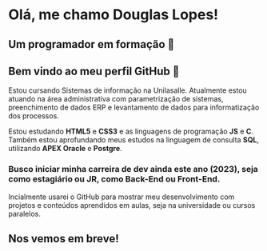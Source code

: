 # Olá, me chamo Douglas Lopes!
## Um programador em formação 🌱
## Bem vindo ao meu perfil GitHub 👋

Estou cursando Sistemas de informação na Unilasalle.
Atualmente estou atuando na área administrativa com parametrização de sistemas, preenchimento de dados ERP e levantamento de dados para informatização dos processos.

Estou estudando **HTML5** e **CSS3** e as linguagens de programação **JS** e **C**. Também estou aprofundando meus estudos na linguagem de consulta **SQL**, utilizando **APEX Oracle** e **Postgre**.

### Busco iniciar minha carreira de dev ainda este ano (2023), seja como estagiário ou JR, como Back-End ou Front-End.

Incialmente usarei o GitHub para mostrar meu desenvolvimento com projetos e conteúdos aprendidos em aulas, seja na universidade ou cursos paralelos.

## Nos vemos em breve!

<!--
**sieg3d/sieg3d** is a ✨ _special_ ✨ repository because its `README.md` (this file) appears on your GitHub profile.

Here are some ideas to get you started:

- 🔭 I’m currently working on ...
- 🌱 I’m currently learning ...
- 👯 I’m looking to collaborate on ...
- 🤔 I’m looking for help with ...
- 💬 Ask me about ...
- 📫 How to reach me: ...
- 😄 Pronouns: ...
- ⚡ Fun fact: ...
-->

